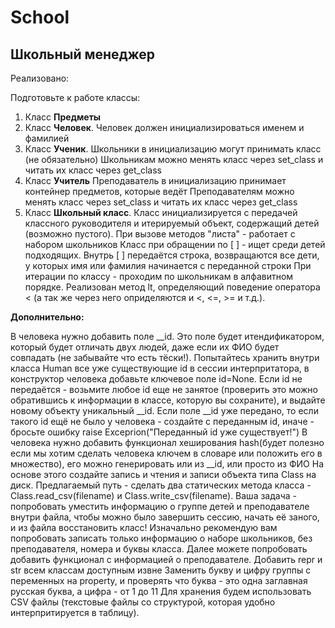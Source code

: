 # School
## Школьный менеджер
Реализовано:

Подготовьте к работе классы:

 1. Класс **Предметы**
 2. Класс **Человек**. Человек должен инициализироваться именем и фамилией 
 3. Класс **Ученик**.  Школьники в инициализацию могут принимать класс (не обязательно) Школьникам можно менять класс через set_class и читать их класс через get_class 
 4. Класс **Учитель** Преподаватель в инициализацию принимает контейнер предметов, которые ведёт Преподавателям можно менять класс через set_class и читать их класс через get_class
 5. Класс **Школьный класс**. Класс инициализируется с передачей классного руководителя и итерируемый объект, содержащий детей (возможно пустого). При вызове методов "листа" - работает с набором школьников Класс при обращении по [ ] - ищет среди детей подходящих. Внутрь [ ] передаётся строка, возвращаются все дети, у которых имя или фамилия начинается с переданной строки При итерации по классу - проходим по школьникам в алфавитном порядке. Реализован метод lt, определяющий поведение оператора < (а так же через него оприделяются и <, <=, >= и т.д.).
 
 **Дополнительно:** 
 
 В человека нужно добавить поле __id. Это поле будет итендификатором, который будет отличать двух людей, даже если их ФИО будет совпадать (не забывайте что есть тёски!). Попытайтесь хранить внутри класса Human все уже существующие id в сессии интерпритатора, в конструктор человека добавьте ключевое поле id=None. Если id не передаётся - возьмите любое id еще не занятое (проверить это можно обратившись к информации в классе, которую вы сохраните), и выдайте новому объекту уникальный __id. Если поле __id уже передано, то если такого id ещё не было у человека - создайте с переданным id, иначе - бросьте ошибку raise Exceprion("Переданный id уже существует!") В человека нужно добавить функционал хеширования hash(будет полезно если мы хотим сделать человека ключем в словаре или положить его в множество), его можно генерировать или из __id, или просто из ФИО На основе этого создайте запись и чтения и записи объекта типа Сlass на диск. Предлагаемый путь - сделать два статических метода класса - Class.read_csv(filename) и Class.write_csv(filename). Ваша задача - попробовать уместить информацию о группе детей и преподавателе внутри файла, чтобы можно было завершить сессию, начать её заного, и из файла восстановить класс! Изначально рекомендую вам попробовать записать только информацию о наборе школьников, без преподавателя, номера и буквы класса. Далее можете попробовать добавить функционал с информацией о преподавателе. Добавить repr и str всем классам доступным извне Заменить букву и цифру группы с переменных на property, и проверять что буква - это одна заглавная русская буква, а цифра - от 1 до 11 Для хранения будем использовать CSV файлы (текстовые файлы со структурой, которая удобно интерпритируется в таблицу).

